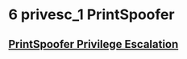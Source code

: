 # 6 privesc\_1 PrintSpoofer

## [PrintSpoofer Privilege Escalation](https://app.gitbook.com/s/fHlnRfvCUtetz8zIeUjA/windows-exploits/printspoofer)
